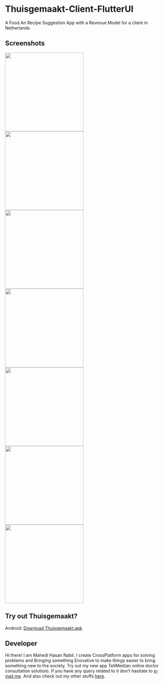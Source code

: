 # Thuisgemaakt-Client-FlutterUI
A Food An Recipe Suggestion App with a Revenue Model for a client in Netherlands

## Screenshots

<img src="ScreenShorts/prehome.png" width="256"> <img src="ScreenShorts/home.png"  width="256"> <img src="ScreenShorts/menu.png" width="256"> <img src="ScreenShorts/lefthome.png" width="256"> <img src="ScreenShorts/righthome.png" width="256"> <img src="ScreenShorts/account.png"  width="256"><img src="ScreenShorts/favourite.png"  width="256"> 


## Try out Thuisgemaakt?

Android: [Download Thuisgemaakt.apk]()

## Developer

Hi there! I am Mahedi Hasan Nabil. I create CrossPlatform apps for solving problems and Bringing something Enovative to make things easier to bring something new to the society. Try out my new app TeliMed(an online doctor consultation solution). 
If you have any query related to it don't hasitate to [e-mail me](mailto:mhnabilcoder@gmail.com). And also check out my other stuffs [here](https://github.com/mhnabilcoder).

